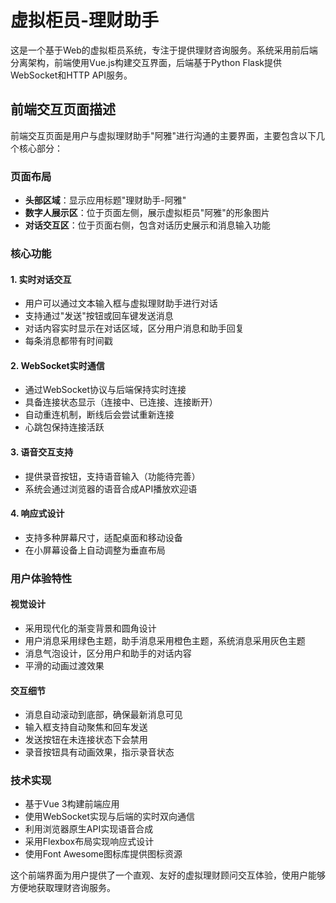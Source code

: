 # 虚拟柜员-理财助手

这是一个基于Web的虚拟柜员系统，专注于提供理财咨询服务。系统采用前后端分离架构，前端使用Vue.js构建交互界面，后端基于Python Flask提供WebSocket和HTTP API服务。

## 前端交互页面描述

前端交互页面是用户与虚拟理财助手"阿雅"进行沟通的主要界面，主要包含以下几个核心部分：

### 页面布局
- **头部区域**：显示应用标题"理财助手-阿雅"
- **数字人展示区**：位于页面左侧，展示虚拟柜员"阿雅"的形象图片
- **对话交互区**：位于页面右侧，包含对话历史展示和消息输入功能

### 核心功能

#### 1. 实时对话交互
- 用户可以通过文本输入框与虚拟理财助手进行对话
- 支持通过"发送"按钮或回车键发送消息
- 对话内容实时显示在对话区域，区分用户消息和助手回复
- 每条消息都带有时间戳

#### 2. WebSocket实时通信
- 通过WebSocket协议与后端保持实时连接
- 具备连接状态显示（连接中、已连接、连接断开）
- 自动重连机制，断线后会尝试重新连接
- 心跳包保持连接活跃

#### 3. 语音交互支持
- 提供录音按钮，支持语音输入（功能待完善）
- 系统会通过浏览器的语音合成API播放欢迎语

#### 4. 响应式设计
- 支持多种屏幕尺寸，适配桌面和移动设备
- 在小屏幕设备上自动调整为垂直布局

### 用户体验特性

#### 视觉设计
- 采用现代化的渐变背景和圆角设计
- 用户消息采用绿色主题，助手消息采用橙色主题，系统消息采用灰色主题
- 消息气泡设计，区分用户和助手的对话内容
- 平滑的动画过渡效果

#### 交互细节
- 消息自动滚动到底部，确保最新消息可见
- 输入框支持自动聚焦和回车发送
- 发送按钮在未连接状态下会禁用
- 录音按钮具有动画效果，指示录音状态

### 技术实现
- 基于Vue 3构建前端应用
- 使用WebSocket实现与后端的实时双向通信
- 利用浏览器原生API实现语音合成
- 采用Flexbox布局实现响应式设计
- 使用Font Awesome图标库提供图标资源

这个前端界面为用户提供了一个直观、友好的虚拟理财顾问交互体验，使用户能够方便地获取理财咨询服务。